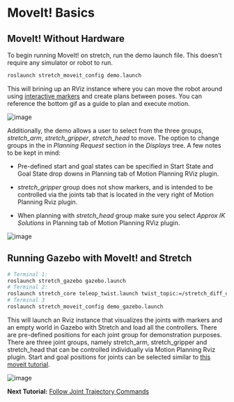 # MoveIt! Basics
<!--
## MoveIt! on Stretch

To run MoveIt with the actual hardware, (assuming `stretch_driver` is already running) simply run

```bash
roslaunch stretch_moveit_config move_group.launch
```

This will runs all of the planning capabilities, but without the setup, simulation and interface that the above demo provides. In order to create plans for the robot with the same interface as the offline demo, you can run
```bash
roslaunch stretch_moveit_config moveit_rviz.launch
``` -->

## MoveIt! Without Hardware
To begin running MoveIt! on stretch, run the demo launch file. This doesn't require any simulator or robot to run.

```bash
roslaunch stretch_moveit_config demo.launch
```
This will brining up an RViz instance where you can move the robot around using [interactive markers](http://wiki.ros.org/rviz/Tutorials/Interactive%20Markers%3A%20Getting%20Started) and create plans between poses. You can reference the bottom gif as a guide to plan and execute motion.

![image](images/moveit.gif)


Additionally, the demo allows a user to select from the three groups, *stretch_arm*, *stretch_gripper*, *stretch_head* to move. The option to change groups in the in *Planning Request* section in the *Displays* tree. A few notes to be kept in mind:

* Pre-defined start and goal states can be specified in Start State and Goal State drop downs in Planning tab of Motion Planning RViz plugin.

* *stretch_gripper* group does not show markers, and is intended to be controlled via the joints tab that is located in the very right of Motion Planning Rviz plugin.

* When planning with *stretch_head* group make sure you select *Approx IK Solutions* in Planning tab of Motion Planning RViz plugin.


![image](images/moveit_groups.gif)


## Running Gazebo with MoveIt! and Stretch


```bash
# Terminal 1:
roslaunch stretch_gazebo gazebo.launch
# Terminal 2:
roslaunch stretch_core teleop_twist.launch twist_topic:=/stretch_diff_drive_controller/cmd_vel linear:=1.0 angular:=2.0 teleop_type:=keyboard # or use teleop_type:=joystick if you have a controller
# Terminal 3
roslaunch stretch_moveit_config demo_gazebo.launch
```


This will launch an Rviz instance that visualizes the joints with markers and an empty world in Gazebo with Stretch and load all the controllers. There are pre-defined positions for each joint group for demonstration purposes. There are three joint groups, namely stretch_arm, stretch_gripper and stretch_head that can be controlled individually via Motion Planning Rviz plugin. Start and goal positions for joints can be selected similar to [this moveit tutorial](https://ros-planning.github.io/moveit_tutorials/doc/quickstart_in_rviz/quickstart_in_rviz_tutorial.html#choosing-specific-start-goal-states).


![image](images/gazebo_moveit.gif)

**Next Tutorial:** [Follow Joint Trajectory Commands](follow_joint_trajectory.md)
